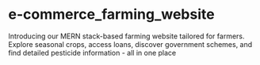 # e-commerce_farming_website
Introducing our MERN stack-based farming website tailored for farmers. Explore seasonal crops, access loans, discover government schemes, and find detailed pesticide information - all in one place
